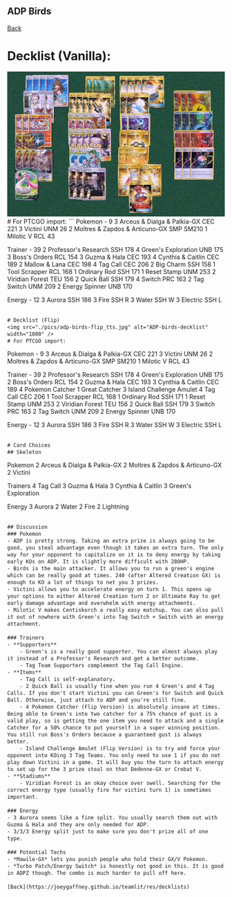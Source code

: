 ## ADP Birds

[Back](https://joeygaffney.github.io/teamlit/res/decklists)

# Decklist (Vanilla):

<img src="./pics/adp-birds-vanilla_tts.jpg" alt="ADP-birds-decklist" width="1000" />
# For PTCGO import:
```
Pokemon - 9
3 Arceus & Dialga & Palkia-GX CEC 221
3 Victini UNM 26
2 Moltres & Zapdos & Articuno-GX SMP SM210
1 Milotic V RCL 43

Trainer - 39
2 Professor's Research SSH 178
4 Green's Exploration UNB 175
3 Boss's Orders RCL 154
3 Guzma & Hala CEC 193
4 Cynthia & Caitlin CEC 189
2 Mallow & Lana CEC 198
4 Tag Call CEC 206
2 Big Charm SSH 158
1 Tool Scrapper RCL 168
1 Ordinary Rod SSH 171
1 Reset Stamp UNM 253
2 Viridian Forest TEU 156
2 Quick Ball SSH 179
4 Switch PRC 163
2 Tag Switch UNM 209
2 Energy Spinner UNB 170

Energy - 12
3 Aurora SSH 186
3 Fire SSH R
3 Water SSH W
3 Electric SSH L
```

# Decklist (Flip)
<img src="./pics/adp-birds-flip_tts.jpg" alt="ADP-birds-decklist" width="1000" />
# For PTCGO import:
```
Pokemon - 9
3 Arceus & Dialga & Palkia-GX CEC 221
3 Victini UNM 26
2 Moltres & Zapdos & Articuno-GX SMP SM210
1 Milotic V RCL 43

Trainer - 39
2 Professor's Research SSH 178
4 Green's Exploration UNB 175
2 Boss's Orders RCL 154
2 Guzma & Hala CEC 193
3 Cynthia & Caitlin CEC 189
4 Pokemon Catcher
1 Great Catcher
3 Island Challenge Amulet
4 Tag Call CEC 206
1 Tool Scrapper RCL 168
1 Ordinary Rod SSH 171
1 Reset Stamp UNM 253
2 Viridian Forest TEU 156
2 Quick Ball SSH 179
3 Switch PRC 163
2 Tag Switch UNM 209
2 Energy Spinner UNB 170

Energy - 12
3 Aurora SSH 186
3 Fire SSH R
3 Water SSH W
3 Electric SSH L
```

# Card Choices
## Skeleton
```
Pokemon
2 Arceus & Dialga & Palkia-GX
2 Moltres & Zapdos & Articuno-GX
2 Victini

Trainers
4 Tag Call
3 Guzma & Hala
3 Cynthia & Caitlin
3 Green's Exploration

Energy
3 Aurora
2 Water
2 Fire
2 Lightning
```

## Discussion
### Pokemon
- ADP is pretty strong. Taking an extra prize is always going to be good, you steal advantage even though it takes an extra turn. The only way for your opponent to capitalize on it is to deny energy by taking early KOs on ADP. It is slightly more difficult with 280HP.
- Birds is the main attacker. It allows you to run a green's engine which can be really good at times. 240 (after Altered Creation GX) is enough to KO a lot of things to net you 3 prizes.
- Victini allows you to accelerate energy on turn 1. This opens up your options to either Altered Creation turn 2 or Ultimate Ray to get early damage advantage and overwhelm with energy attachments.
- Milotic V makes Centiskorch a really easy matchup. You can also pull it out of nowhere with Green's into Tag Switch + Switch with an energy attachment.

### Trainers
- **Supporters**
    - Green's is a really good supporter. You can almost always play it instead of a Professor's Research and get a better outcome. 
    - Tag Team Supporters complement the Tag Call Engine.
- **Items**
    - Tag Call is self-explanatory.
    - 2 Quick Ball is usually fine when you run 4 Green's and 4 Tag Calls. If you don't start Victini you can Green's for Switch and Quick Ball. Otherwise, just attach to ADP and you're still fine.
    - 4 Pokemon Catcher (Flip Version) is absolutely insane at times. Being able to Green's into two catcher for a 75% chance of gust is a valid play, so is getting the one item you need to attack and a single Catcher for a 50% chance to put yourself in a super winning position. You still run Boss's Orders because a guaranteed gust is always better. 
    - Island Challenge Amulet (Flip Version) is to try and force your opponent into KOing 3 Tag Teams. You only need to use 1 if you do not play down Victini in a game. It will buy you the turn to attach energy to set up for the 3 prize steal on that Dedenne-GX or Crobat V.
- **Stadiums**
    - Viridian Forest is an okay choice over swell. Searching for the correct energy type (usually fire for victini turn 1) is sometimes important.

### Energy
- 3 Aurora seems like a fine split. You usually search them out with Guzma & Hala and they are only needed for ADP. 
- 3/3/3 Energy split just to make sure you don't prize all of one type.

### Potential Techs
- *Mawile-GX* lets you punish people who hold their GX/V Pokemon.
- *Turbo Patch/Energy Switch* is honestly not good in this. It is good in ADPZ though. The combo is much harder to pull off here.

[Back](https://joeygaffney.github.io/teamlit/res/decklists)